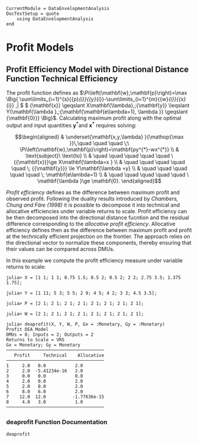 ```@meta
CurrentModule = DataEnvelopmentAnalysis
DocTestSetup = quote
    using DataEnvelopmentAnalysis
end
```

# Profit Models

## Profit Efficiency Model with Directional Distance Function Technical Efficiency

 The profit function defines as $\Pi\left(\mathbf{w},\mathbf{p}\right)=\max \Big\{ \sum\limits_{i=1}^{s}{{p}_{i}}{{y}_{i}}-\sum\limits_{i=1}^{m}{{w}_{i}}{{x}_{i}} \,|  $
 $ {\mathbf{x}} \geqslant X\mathbf{\lambda},\;{\mathbf{y}} \leqslant Y{\mathbf{\lambda },\;{\mathbf{\mathbf{e\lambda=1}, \lambda }} \geqslant {\mathbf{0}}} \Big\}$. Calculating maximum profit along with the optimal output and input quantities $\mathbf{y^{*}}$and $\mathbf{x^{*}}$ requires solving:

```math
\begin{aligned}
 & \underset{\mathbf{x,y,\lambda} }{\mathop{\max }}\,\quad \quad \quad \;\ \Pi\left(\mathbf{w},\mathbf{p}\right)=\mathbf{py^{*}-wx^{*}}  \\
 & \text{subject}\ \text{to} \\
 & \quad \quad \quad \quad \quad \ {{\mathbf{x}}}\ge X\mathbf{\lambda=x } \\
 & \quad \quad \quad \quad \quad  \; {{\mathbf{y}}}  \le Y\mathbf{\lambda =y} \\
 & \quad \quad \quad \quad \quad \; \mathbf{e\lambda=1} \\
 & \quad \quad \quad \quad \quad \ \mathbf{\lambda }\ge \mathbf{0}.  
\end{aligned}
```

*Profit efficiency* defines as the difference between maximum profit and observed profit. Following the duality results introduced by *Chambers, Chung and Färe (1998)* it is possible to decompose it into technical and allocative efficiencies under variable returns to scale. Profit efficiency can be then decomposed into the directional distance fucntion and the residual difference corresponding to the *allocative profit efficiency*. Allocative efficiency defines then as the difference between maximum profit and profit at the technically efficient projection on the frontier. The approach relies on the directional vector to normalize these components, thereby ensuring that their values can be compared across DMUs.

In this example we compute the profit efficiency measure under variable returns to scale:
```jldoctest 1
julia> X = [1 1; 1 1; 0.75 1.5; 0.5 2; 0.5 2; 2 2; 2.75 3.5; 1.375 1.75];

julia> Y = [1 11; 5 3; 5 5; 2 9; 4 5; 4 2; 3 3; 4.5 3.5];

julia> P = [2 1; 2 1; 2 1; 2 1; 2 1; 2 1; 2 1; 2 1];

julia> W = [2 1; 2 1; 2 1; 2 1; 2 1; 2 1; 2 1; 2 1];

julia> deaprofit(X, Y, W, P, Gx = :Monetary, Gy = :Monetary)
Profit DEA Model 
DMUs = 8; Inputs = 2; Outputs = 2
Returns to Scale = VRS
Gx = Monetary; Gy = Monetary
─────────────────────────────────────
   Profit     Technical    Allocative
─────────────────────────────────────
1     2.0   0.0           2.0
2     2.0  -5.41234e-16   2.0
3     0.0   0.0           0.0
4     2.0   0.0           2.0
5     2.0   0.0           2.0
6     8.0   6.0           2.0
7    12.0  12.0          -1.77636e-15
8     4.0   3.0           1.0
─────────────────────────────────────
```

### deaprofit Function Documentation

```@docs
deaprofit
```
